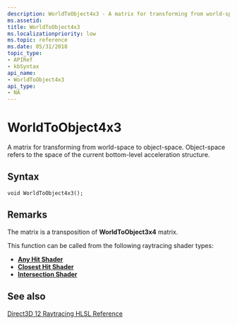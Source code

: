 ```yaml
---
description: WorldToObject4x3 - A matrix for transforming from world-space to object-space.
ms.assetid: 
title: WorldToObject4x3
ms.localizationpriority: low
ms.topic: reference
ms.date: 05/31/2018
topic_type: 
- APIRef
- kbSyntax
api_name: 
- WorldToObject4x3
api_type: 
- NA
---
```


# WorldToObject4x3

A matrix for transforming from world-space to object-space. Object-space refers to the space of the current bottom-level acceleration structure.

## Syntax

```
void WorldToObject4x3();

```




## Remarks

The matrix is a transposition of **WorldToObject3x4** matrix.

This function can be called from the following raytracing shader types:

* [**Any Hit Shader**](any-hit-shader.md)
* [**Closest Hit Shader**](closest-hit-shader.md)
* [**Intersection Shader**](intersection-shader.md)





## See also

<dl> <dt>

[Direct3D 12 Raytracing HLSL Reference](direct3d-12-raytracing-hlsl-reference.md)
</dt> </dl>

 

 




